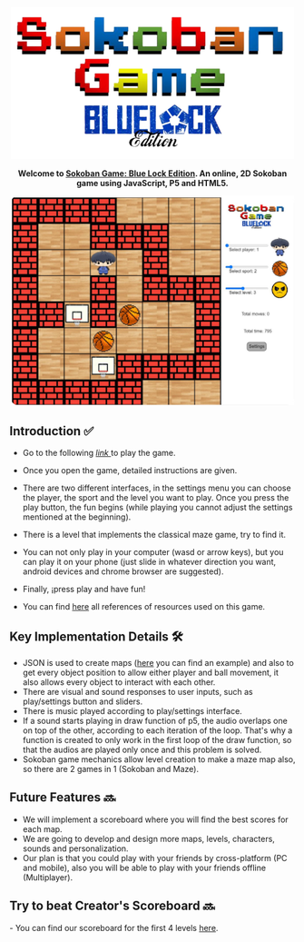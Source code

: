 <p align="center">
  <img width="500" src="https://github.com/cmartinezbo/POO-UNAL/blob/main/Sokoban/GitHub%20Resources/titleGitHub.png"/>
</p>

<p align="center">
  <strong>Welcome to <a href="https://sokoban.poo-un.repl.co/"> Sokoban Game: Blue Lock Edition</a>. An online, 2D Sokoban game using JavaScript, P5 and HTML5.</strong>
</p>

<p align="center">
  <img width="500" alt="Game screenshot" src="https://github.com/cmartinezbo/POO-UNAL/blob/main/Sokoban/GitHub%20Resources/image.png">
</p>

 <h2> Introduction ✅</h2>
 
  - Go to the following <a href="https://sokoban.poo-un.repl.co/"> <em> link </em> </a> to play the game.
  
  - Once you open the game, detailed instructions are given.
  
  - There are two different interfaces, in the settings menu you can choose the player, the sport and the level you want to play. Once you press the play button, the fun begins (while playing you cannot adjust the settings mentioned at the beginning). 
  
  - There is a level that implements the classical maze game, try to find it.
  
  - You can not only play in your computer (wasd or arrow keys), but you can play it on your phone (just slide in whatever direction you want, android devices and chrome browser are suggested).
  
  - Finally, ¡press play and have fun!


- You can find <a href="https://github.com/cmartinezbo/POO-UNAL/blob/main/Sokoban/GitHub%20Resources/References.md">here</a> all references of resources used on this game.

 <h2> Key Implementation Details 🛠</h2>
 
  - JSON is used to create maps (<a href="https://github.com/cmartinezbo/POO-UNAL/blob/main/Sokoban/Resources/Maps/map1.json">here</a> you can find an example) and also to get every object position to allow either player and ball movement, it also allows every object to interact with each other.
  - There are visual and sound responses to user inputs, such as play/settings button and sliders.
  - There is music played according to play/settings interface.
  - If a sound starts playing in draw function of p5, the audio overlaps one on top of the other, according to each iteration of the loop. That's why a function is created to only work in the first loop of the draw function, so that the audios are played only once and this problem is solved.
  - Sokoban game mechanics allow level creation to make a maze map also, so there are 2 games in 1 (Sokoban and Maze).


 <h2> Future Features 🔜</h2>
 
  - We will implement a scoreboard where you will find the best scores for each map.
  - We are going to develop and design more maps, levels, characters, sounds and personalization.
  - Our plan is that you could play with your friends by cross-platform (PC and mobile), also you will be able to play with your friends offline (Multiplayer).


 <h2> Try to beat Creator's Scoreboard 🔜</h2>
  - You can find our scoreboard for the first 4 levels <a href="https://github.com/cmartinezbo/POO-UNAL/blob/main/Sokoban/Creator's Scoreboard">here</a>.


